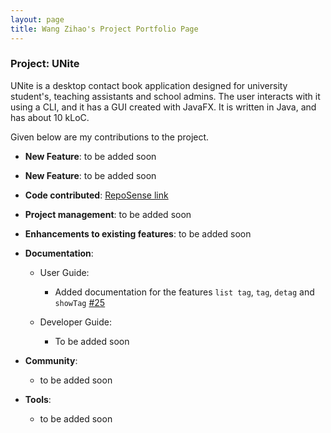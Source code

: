 ```yaml
---
layout: page
title: Wang Zihao's Project Portfolio Page
---
```


### Project: UNite

UNite is a desktop contact book application designed for university student's, teaching assistants and school admins. The user interacts with it using a CLI, and it has a GUI created with JavaFX. It is written in Java, and has about 10 kLoC.

Given below are my contributions to the project.

* **New Feature**: to be added soon


* **New Feature**: to be added soon


* **Code contributed**: [RepoSense link](https://nus-cs2103-ay2122s2.github.io/tp-dashboard/?search=9teMare&sort=groupTitle&sortWithin=title&timeframe=commit&mergegroup=&groupSelect=groupByRepos&breakdown=true&checkedFileTypes=docs~functional-code~test-code~other&since=2022-02-18&tabOpen=true&tabType=zoom&zA=pnutzz-0207&zR=AY2122S2-CS2103T-W12-2%2Ftp%5Bmaster%5D&zACS=30.23076923076923&zS=2022-02-18&zFS=W12&zU=2022-03-02&zMG=false&zFTF=commit&zFGS=groupByRepos&zFR=false&tabAuthor=junjieteoh&tabRepo=AY2122S2-CS2103T-W12-2%2Ftp%5Bmaster%5D&authorshipIsMergeGroup=false&authorshipFileTypes=&authorshipIsBinaryFileTypeChecked=false&zFT=docs)


* **Project management**: to be added soon


* **Enhancements to existing features**: to be added soon


* **Documentation**:
    * User Guide:
        * Added documentation for the features `list tag`, `tag`, `detag` and `showTag` [\#25](https://github.com/AY2122S2-CS2103T-W12-2/tp/pull/25)

    * Developer Guide:
        * To be added soon


* **Community**:
    * to be added soon


* **Tools**:
    * to be added soon